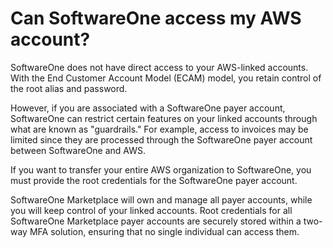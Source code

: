 # Can SoftwareOne access my AWS account?

SoftwareOne does not have direct access to your AWS-linked accounts. With the End Customer Account Model (ECAM) model, you retain control of the root alias and password.&#x20;

However, if you are associated with a SoftwareOne payer account, SoftwareOne can restrict certain features on your linked accounts through what are known as "guardrails." For example, access to invoices may be limited since they are processed through the SoftwareOne payer account between SoftwareOne and AWS.

If you want to transfer your entire AWS organization to SoftwareOne, you must provide the root credentials for the SoftwareOne payer account.

SoftwareOne Marketplace will own and manage all payer accounts, while you will keep control of your linked accounts. Root credentials for all SoftwareOne Marketplace payer accounts are securely stored within a two-way MFA solution, ensuring that no single individual can access them.&#x20;

